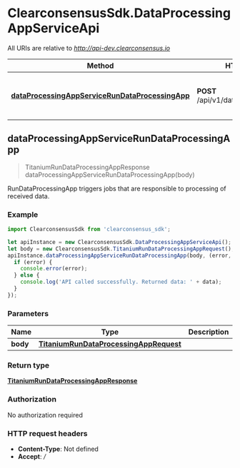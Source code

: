 # ClearconsensusSdk.DataProcessingAppServiceApi

All URIs are relative to *http://api-dev.clearconsensus.io*

Method | HTTP request | Description
------------- | ------------- | -------------
[**dataProcessingAppServiceRunDataProcessingApp**](DataProcessingAppServiceApi.md#dataProcessingAppServiceRunDataProcessingApp) | **POST** /api/v1/dataprocessingapp/run | RunDataProcessingApp triggers jobs that are responsible to processing of received data.



## dataProcessingAppServiceRunDataProcessingApp

> TitaniumRunDataProcessingAppResponse dataProcessingAppServiceRunDataProcessingApp(body)

RunDataProcessingApp triggers jobs that are responsible to processing of received data.

### Example

```javascript
import ClearconsensusSdk from 'clearconsensus_sdk';

let apiInstance = new ClearconsensusSdk.DataProcessingAppServiceApi();
let body = new ClearconsensusSdk.TitaniumRunDataProcessingAppRequest(); // TitaniumRunDataProcessingAppRequest | 
apiInstance.dataProcessingAppServiceRunDataProcessingApp(body, (error, data, response) => {
  if (error) {
    console.error(error);
  } else {
    console.log('API called successfully. Returned data: ' + data);
  }
});
```

### Parameters


Name | Type | Description  | Notes
------------- | ------------- | ------------- | -------------
 **body** | [**TitaniumRunDataProcessingAppRequest**](TitaniumRunDataProcessingAppRequest.md)|  | 

### Return type

[**TitaniumRunDataProcessingAppResponse**](TitaniumRunDataProcessingAppResponse.md)

### Authorization

No authorization required

### HTTP request headers

- **Content-Type**: Not defined
- **Accept**: */*

